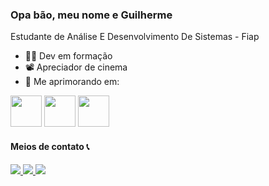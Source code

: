 ### Opa bão, meu nome e Guilherme
Estudante de Análise E Desenvolvimento De Sistemas - Fiap

 - 👨‍💻 Dev em formação
 - 📽️ Apreciador de cinema
 - 📕 Me aprimorando em:

<div display="inline"> 
  <img width="50" heith="50" src="https://cdn.jsdelivr.net/gh/devicons/devicon/icons/css3/css3-original.svg" />
  <img width="50" heith="50" src="https://cdn.jsdelivr.net/gh/devicons/devicon/icons/javascript/javascript-original.svg" />
  <img width="50" heith="50" src="https://cdn.jsdelivr.net/gh/devicons/devicon/icons/python/python-original.svg" />
          
</div> 

#### Meios de contato 📞

<div display="inline">
<a href="https://www.linkedin.com/in/guilherme-felisberto-599277196">
  <img src="https://img.shields.io/badge/LinkedIn-0077B5?style=for-the-badge&logo=linkedin&logoColor=white" />
</a>
<a href="https://www.figma.com/file/rKgl9wKHXs69GIlhBLsx57/Challeng-BRQ?type=design&t=qy7zYbH1rli0L1sE-6">
  <img src="https://img.shields.io/badge/Figma-F24E1E?style=for-the-badge&logo=figma&logoColor=white" />
<a/> 
<a href="https://www.twitch.tv/eodiiii">  
  <img src="https://img.shields.io/badge/Twitch-9146FF?style=for-the-badge&logo=twitch&logoColor=white" />
<a/>
<div/>
